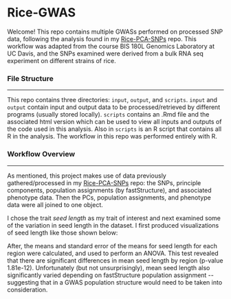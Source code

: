 # Rice-GWAS


Welcome! This repo contains multiple GWASs performed on processed SNP data, following the analysis found in my [Rice-PCA-SNPs](https://github.com/aangush/Rice-PCA-SNPs) repo. This workflow was adapted from the course BIS 180L Genomics Laboratory at UC Davis, and the SNPs examined were derived from a bulk RNA seq experiment on different
strains of rice.

### File Structure
______

This repo contains three directories: `input`, `output`, and `scripts`. `input` and `output` contain input and output data to be processed/retrieved by different programs (usually stored locally). `scripts` contains an .Rmd file and the associated html version which can be used to view all inputs and outputs of the code used in this analysis. Also in `scripts` is an R script that contains all R in the analysis. The workflow in this repo was performed entirely with R.

### Workflow Overview
______

As mentioned, this project makes use of data previously gathered/processed in my [Rice-PCA-SNPs](https://github.com/aangush/Rice-PCA-SNPs) repo: the SNPs, principle components, population assignments (by fastStructure), and associated phenotype data. Then the PCs, population assignments, and phenotype data were all joined to one object. 

I chose the trait _seed length_ as my trait of interest and next examined some of the variation in seed length in the dataset. I first produced visualizations of seed length like those shown below:

After, the means and standard error of the means for seed length for each region were calculated, and used to perform an ANOVA. This test revealed that there are significant differences in mean seed length by region (p-value 1.81e-12). Unfortunately (but not unsurprisingly), mean seed length also significantly varied depending on fastStructure population assignment -- suggesting that in a GWAS population structure would need to be taken into consideration.
